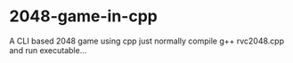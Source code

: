 # 2048-game-in-cpp
A CLI based 2048 game using cpp
just normally compile g++ rvc2048.cpp and run executable...

